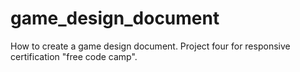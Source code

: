 # game_design_document
How to create a game design document. Project four for responsive certification "free code camp".
